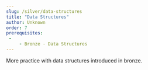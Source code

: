 ```yaml
---
slug: /silver/data-structures
title: "Data Structures"
author: Unknown
order: 7
prerequisites: 
 - 
     - Bronze - Data Structures
---
```


More practice with data structures introduced in bronze.

<!-- END DESCRIPTION -->